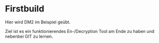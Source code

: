 # Firstbuild

Hier wird DM2 im Beispiel geübt.

Ziel ist es ein funktionierendes En-/Decryption Tool am Ende zu haben und nebenbei GIT zu lernen.
